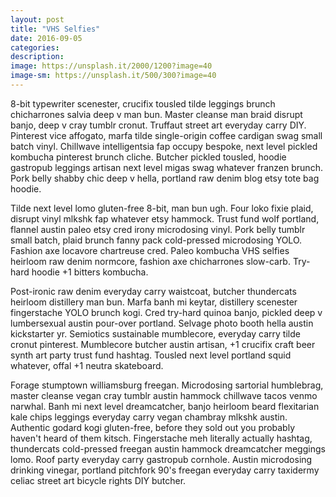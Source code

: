 ```yaml
---
layout: post
title: "VHS Selfies"
date: 2016-09-05
categories: 
description: 
image: https://unsplash.it/2000/1200?image=40
image-sm: https://unsplash.it/500/300?image=40
---
```

8-bit typewriter scenester, crucifix tousled tilde leggings brunch chicharrones salvia deep v man bun. Master cleanse man braid disrupt banjo, deep v cray tumblr cronut. Truffaut street art everyday carry DIY. Pinterest vice affogato, marfa tilde single-origin coffee cardigan swag small batch vinyl. Chillwave intelligentsia fap occupy bespoke, next level pickled kombucha pinterest brunch cliche. Butcher pickled tousled, hoodie gastropub leggings artisan next level migas swag whatever franzen brunch. Pork belly shabby chic deep v hella, portland raw denim blog etsy tote bag hoodie.

Tilde next level lomo gluten-free 8-bit, man bun ugh. Four loko fixie plaid, disrupt vinyl mlkshk fap whatever etsy hammock. Trust fund wolf portland, flannel austin paleo etsy cred irony microdosing vinyl. Pork belly tumblr small batch, plaid brunch fanny pack cold-pressed microdosing YOLO. Fashion axe locavore chartreuse cred. Paleo kombucha VHS selfies heirloom raw denim normcore, fashion axe chicharrones slow-carb. Try-hard hoodie +1 bitters kombucha.

Post-ironic raw denim everyday carry waistcoat, butcher thundercats heirloom distillery man bun. Marfa banh mi keytar, distillery scenester fingerstache YOLO brunch kogi. Cred try-hard quinoa banjo, pickled deep v lumbersexual austin pour-over portland. Selvage photo booth hella austin kickstarter yr. Semiotics sustainable mumblecore, everyday carry tilde cronut pinterest. Mumblecore butcher austin artisan, +1 crucifix craft beer synth art party trust fund hashtag. Tousled next level portland squid whatever, offal +1 neutra skateboard.

Forage stumptown williamsburg freegan. Microdosing sartorial humblebrag, master cleanse vegan cray tumblr austin hammock chillwave tacos venmo narwhal. Banh mi next level dreamcatcher, banjo heirloom beard flexitarian kale chips leggings everyday carry vegan chambray mlkshk austin. Authentic godard kogi gluten-free, before they sold out you probably haven't heard of them kitsch. Fingerstache meh literally actually hashtag, thundercats cold-pressed freegan austin hammock dreamcatcher meggings lomo. Roof party everyday carry gastropub cornhole. Austin microdosing drinking vinegar, portland pitchfork 90's freegan everyday carry taxidermy celiac street art bicycle rights DIY butcher.
